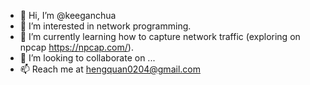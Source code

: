 - 👋 Hi, I’m @keeganchua
- 👀 I’m interested in network programming.
- 🌱 I’m currently learning how to capture network traffic (exploring on npcap https://npcap.com/).
- 💞️ I’m looking to collaborate on ...
- 📫 Reach me at hengquan0204@gmail.com

<!---
keeganchua/keeganchua is a ✨ special ✨ repository because its `README.md` (this file) appears on your GitHub profile.
You can click the Preview link to take a look at your changes.
--->

